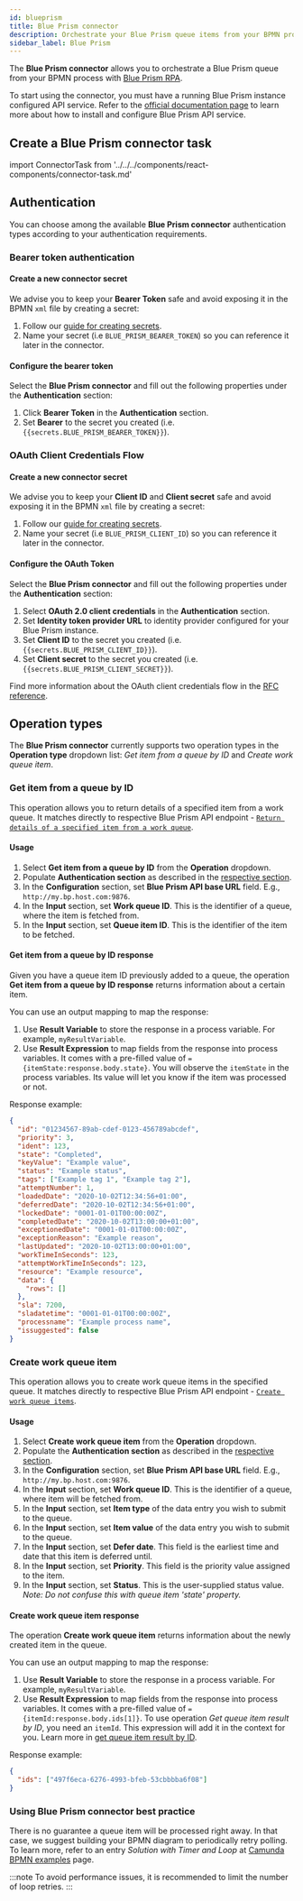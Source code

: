 ```yaml
---
id: blueprism
title: Blue Prism connector
description: Orchestrate your Blue Prism queue items from your BPMN process.
sidebar_label: Blue Prism
---
```


The **Blue Prism connector** allows you to orchestrate a Blue Prism queue from your BPMN process with [Blue Prism RPA](https://www.blueprism.com/).

To start using the connector, you must have a running Blue Prism instance configured API service. Refer to the [official documentation page](https://bpdocs.blueprism.com/bp-7-1/en-us/Guides/bp-api/api-introduction.htm) to learn more about how to install and configure Blue Prism API service.

## Create a Blue Prism connector task

import ConnectorTask from '../../../components/react-components/connector-task.md'

<ConnectorTask/>

## Authentication

You can choose among the available **Blue Prism connector** authentication types according to your authentication requirements.

### Bearer token authentication

#### Create a new connector secret

We advise you to keep your **Bearer Token** safe and avoid exposing it in the BPMN `xml` file by creating a secret:

1. Follow our [guide for creating secrets](../../console/manage-clusters/manage-secrets.md).
2. Name your secret (i.e `BLUE_PRISM_BEARER_TOKEN`) so you can reference it later in the connector.

#### Configure the bearer token

Select the **Blue Prism connector** and fill out the following properties under the **Authentication** section:

1. Click **Bearer Token** in the **Authentication** section.
2. Set **Bearer** to the secret you created (i.e. `{{secrets.BLUE_PRISM_BEARER_TOKEN}}`).

### OAuth Client Credentials Flow

#### Create a new connector secret

We advise you to keep your **Client ID** and **Client secret** safe and avoid exposing it in the BPMN `xml` file by creating a secret:

1. Follow our [guide for creating secrets](../../console/manage-clusters/manage-secrets.md).
2. Name your secret (i.e `BLUE_PRISM_CLIENT_ID`) so you can reference it later in the connector.

#### Configure the OAuth Token

Select the **Blue Prism connector** and fill out the following properties under the **Authentication** section:

1. Select **OAuth 2.0 client credentials** in the **Authentication** section.
2. Set **Identity token provider URL** to identity provider configured for your Blue Prism instance.
3. Set **Client ID** to the secret you created (i.e. `{{secrets.BLUE_PRISM_CLIENT_ID}}`).
4. Set **Client secret** to the secret you created (i.e. `{{secrets.BLUE_PRISM_CLIENT_SECRET}}`).

Find more information about the OAuth client credentials flow in the [RFC reference](https://www.rfc-editor.org/rfc/rfc6749#section-4.4).

## Operation types

The **Blue Prism connector** currently supports two operation types in the **Operation type** dropdown list: _Get item from a queue by ID_ and _Create work queue item_.

### Get item from a queue by ID

This operation allows you to return details of a specified item from a work queue.
It matches directly to respective Blue Prism API endpoint - [`Return details of a specified item from a work queue`](https://bpdocs.blueprism.com/bp-7-1/en-us/api-spec-7-1-2.html#tag/Work-Queues/paths/~1api~1v7~1workqueues~1%7BworkQueueId%7D~1items~1%7BworkQueueItemId%7D/get).

#### Usage

1. Select **Get item from a queue by ID** from the **Operation** dropdown.
2. Populate **Authentication section** as described in the [respective section](#authentication).
3. In the **Configuration** section, set **Blue Prism API base URL** field. E.g., `http://my.bp.host.com:9876`.
4. In the **Input** section, set **Work queue ID**. This is the identifier of a queue, where the item is fetched from.
5. In the **Input** section, set **Queue item ID**. This is the identifier of the item to be fetched.

#### Get item from a queue by ID response

Given you have a queue item ID previously added to a queue, the operation **Get item from a queue by ID response** returns information about a certain item.

You can use an output mapping to map the response:

1. Use **Result Variable** to store the response in a process variable. For example, `myResultVariable`.
2. Use **Result Expression** to map fields from the response into process variables. It comes with a pre-filled value of `={itemState:response.body.state}`. You will observe the `itemState` in the process variables. Its value will let you know if the item was processed or not.

Response example:

```json
{
  "id": "01234567-89ab-cdef-0123-456789abcdef",
  "priority": 3,
  "ident": 123,
  "state": "Completed",
  "keyValue": "Example value",
  "status": "Example status",
  "tags": ["Example tag 1", "Example tag 2"],
  "attemptNumber": 1,
  "loadedDate": "2020-10-02T12:34:56+01:00",
  "deferredDate": "2020-10-02T12:34:56+01:00",
  "lockedDate": "0001-01-01T00:00:00Z",
  "completedDate": "2020-10-02T13:00:00+01:00",
  "exceptionedDate": "0001-01-01T00:00:00Z",
  "exceptionReason": "Example reason",
  "lastUpdated": "2020-10-02T13:00:00+01:00",
  "workTimeInSeconds": 123,
  "attemptWorkTimeInSeconds": 123,
  "resource": "Example resource",
  "data": {
    "rows": []
  },
  "sla": 7200,
  "sladatetime": "0001-01-01T00:00:00Z",
  "processname": "Example process name",
  "issuggested": false
}
```

### Create work queue item

This operation allows you to create work queue items in the specified queue.
It matches directly to respective Blue Prism API endpoint - [`Create work queue items`](https://bpdocs.blueprism.com/bp-7-1/en-us/api-spec-7-1-2.html#tag/Work-Queues/paths/~1api~1v7~1workqueues~1%7BworkQueueId%7D~1items~1batch/post).

#### Usage

1. Select **Create work queue item** from the **Operation** dropdown.
2. Populate the **Authentication section** as described in the [respective section](#authentication).
3. In the **Configuration** section, set **Blue Prism API base URL** field. E.g., `http://my.bp.host.com:9876`.
4. In the **Input** section, set **Work queue ID**. This is the identifier of a queue, where item will be fetched from.
5. In the **Input** section, set **Item type** of the data entry you wish to submit to the queue.
6. In the **Input** section, set **Item value** of the data entry you wish to submit to the queue.
7. In the **Input** section, set **Defer date**. This field is the earliest time and date that this item is deferred until.
8. In the **Input** section, set **Priority**. This field is the priority value assigned to the item.
9. In the **Input** section, set **Status**. This is the user-supplied status value. _Note: Do not confuse this with queue item 'state' property._

#### Create work queue item response

The operation **Create work queue item** returns information about the newly created item in the queue.

You can use an output mapping to map the response:

1. Use **Result Variable** to store the response in a process variable. For example, `myResultVariable`.
2. Use **Result Expression** to map fields from the response into process variables. It comes with a pre-filled value of `={itemId:response.body.ids[1]}`. To use operation _Get queue item result by ID_, you need an `itemId`. This expression will add it in the context for you. Learn more in [get queue item result by ID](#get-item-from-a-queue-by-id).

Response example:

```json
{
  "ids": ["497f6eca-6276-4993-bfeb-53cbbbba6f08"]
}
```

### Using Blue Prism connector best practice

There is no guarantee a queue item will be processed right away. In that case, we suggest building your BPMN diagram to periodically retry polling.
To learn more, refer to an entry _Solution with Timer and Loop_ at [Camunda BPMN examples](https://camunda.com/bpmn/examples/) page.

:::note
To avoid performance issues, it is recommended to limit the number of loop retries.
:::
